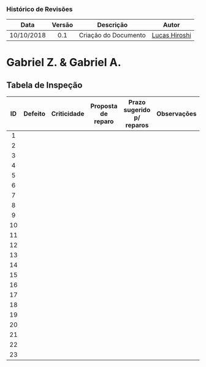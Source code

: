 [Gabriel Ziegler]: https://github.com/gabrielziegler3
[Cleber Júnior]: https://github.com/cjjcastro
[Lucas Hiroshi]: https://github.com/hiroshi

### Histórico de Revisões

| Data       | Versão | Descrição            |         Autor             |
|:----------:|:------:|:--------------------:|:-------------------------:|
| 10/10/2018 | 0.1 | Criação do Documento | [Lucas Hiroshi] |

# Gabriel Z. & Gabriel A.
## Tabela de Inspeção

| ID| Defeito | Criticidade | Proposta de reparo | Prazo sugerido p/ reparos | Observações |
|:-:|:-------:|:-----------:|:------------------:|:-------------------------:|:-----------:| 
| 1 |         |             |                    |                           |             | 
| 2 |         |             |                    |                           |             | 
| 3 |         |             |                    |                           |             | 
| 4 |         |             |                    |                           |             | 
| 5 |         |             |                    |                           |             | 
| 6 |         |             |                    |                           |             | 
| 7 |         |             |                    |                           |             | 
| 8 |         |             |                    |                           |             | 
| 9 |         |             |                    |                           |             | 
| 10|         |             |                    |                           |             | 
| 11|         |             |                    |                           |             | 
| 12|         |             |                    |                           |             | 
| 13|         |             |                    |                           |             | 
| 14|         |             |                    |                           |             | 
| 15|         |             |                    |                           |             | 
| 16|         |             |                    |                           |             | 
| 17|         |             |                    |                           |             | 
| 18|         |             |                    |                           |             | 
| 19|         |             |                    |                           |             | 
| 20|         |             |                    |                           |             | 
| 21|         |             |                    |                           |             | 
| 22|         |             |                    |                           |             | 
| 23|         |             |                    |                           |             | 
